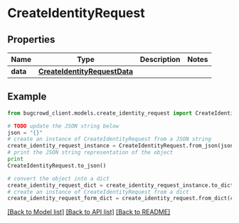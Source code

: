 # CreateIdentityRequest


## Properties

Name | Type | Description | Notes
------------ | ------------- | ------------- | -------------
**data** | [**CreateIdentityRequestData**](CreateIdentityRequestData.md) |  | 

## Example

```python
from bugcrowd_client.models.create_identity_request import CreateIdentityRequest

# TODO update the JSON string below
json = "{}"
# create an instance of CreateIdentityRequest from a JSON string
create_identity_request_instance = CreateIdentityRequest.from_json(json)
# print the JSON string representation of the object
print
CreateIdentityRequest.to_json()

# convert the object into a dict
create_identity_request_dict = create_identity_request_instance.to_dict()
# create an instance of CreateIdentityRequest from a dict
create_identity_request_form_dict = create_identity_request.from_dict(create_identity_request_dict)
```
[[Back to Model list]](../README.md#documentation-for-models) [[Back to API list]](../README.md#documentation-for-api-endpoints) [[Back to README]](../README.md)


